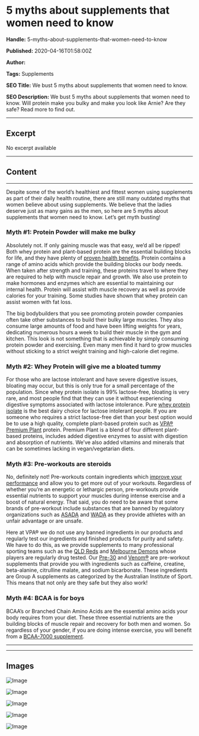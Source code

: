# 5 myths about supplements that women need to know

**Handle:** 5-myths-about-supplements-that-women-need-to-know

**Published:** 2020-04-16T01:58:00Z

**Author:**  

**Tags:** Supplements

**SEO Title:** We bust 5 myths about supplements that women need to know. 

**SEO Description:** We bust 5 myths about supplements that women need to know. Will protein make you bulky and make you look like Arnie? Are they safe? Read more to find out.

---

## Excerpt

No excerpt available

---

## Content

---

Despite some of the world’s healthiest and fittest women using supplements as part of their daily health routine, there are still many outdated myths that women believe about using supplements. We believe that the ladies deserve just as many gains as the men, so here are 5 myths about supplements that women need to know. Let’s get myth busting!

### Myth #1: Protein Powder will make me bulky

Absolutely not. If only gaining muscle was that easy, we’d all be ripped! Both whey protein and plant-based protein are the essential building blocks for life, and they have plenty of [proven health benefits](/blogs/supplements/what-are-the-health-benefits-of-protein). Protein contains a range of amino acids which provide the building blocks our body needs. When taken after strength and training, these proteins travel to where they are required to help with muscle repair and growth. We also use protein to make hormones and enzymes which are essential to maintaining our internal health. Protein will assist with muscle recovery as well as provide calories for your training. Some studies have shown that whey protein can assist women with fat loss.

The big bodybuilders that you see promoting protein powder companies often take other substances to build their bulky large muscles. They also consume large amounts of food and have been lifting weights for years, dedicating numerous hours a week to build their muscle in the gym and kitchen. This look is not something that is achievable by simply consuming protein powder and exercising. Even many men find it hard to grow muscles without sticking to a strict weight training and high-calorie diet regime.

### Myth #2: Whey Protein will give me a bloated tummy

For those who are lactose intolerant and have severe digestive issues, bloating may occur, but this is only true for a small percentage of the population. Since whey protein isolate is 99% lactose-free, bloating is very rare, and most people find that they can use it without experiencing digestive symptoms associated with lactose intolerance. Pure [whey protein isolate](/products/whey-isolate-protein-powder) is the best dairy choice for lactose intolerant people. If you are someone who requires a strict lactose-free diet than your best option would be to use a high quality, complete plant-based protein such as [VPA® Premium Plant](/products/premium-plant-vegan-protein) protein. Premium Plant is a blend of four different plant-based proteins, includes added digestive enzymes to assist with digestion and absorption of nutrients. We’ve also added vitamins and minerals that can be sometimes lacking in vegan/vegetarian diets.

### Myth #3: Pre-workouts are steroids

No, definitely not! Pre-workouts contain ingredients which [improve your performance](/collections/pre-intra-supplements) and allow you to get more out of your workouts. Regardless of whether you’re an energetic or lethargic person, pre-workouts provide essential nutrients to support your muscles during intense exercise and a boost of natural energy. That said, you do need to be aware that some brands of pre-workout include substances that are banned by regulatory organizations such as [ASADA](https://www.sportintegrity.gov.au/) and [WADA](https://www.wada-ama.org/) as they provide athletes with an unfair advantage or are unsafe.

Here at VPA® we do not use any banned ingredients in our products and regularly test our ingredients and finished products for purity and safety. We have to do this, as we provide supplements to many professional sporting teams such as the [QLD Reds](https://reds.rugby/) and [Melbourne Demons](https://www.melbournefc.com.au/) whose players are regularly drug tested. Our [Pre-30](/products/pre-30-v2-pre-workout) and [Venom®](https://www.vpa.com.au/products/venom-pre-workout) are pre-workout supplements that provide you with ingredients such as caffeine, creatine, beta-alanine, citrulline malate, and sodium bicarbonate. These ingredients are Group A supplements as categorized by the Australian Institute of Sport. This means that not only are they safe but they also work!

### Myth #4: BCAA is for boys

BCAA’s or Branched Chain Amino Acids are the essential amino acids your body requires from your diet. These three essential nutrients are the building blocks of muscle repair and recovery for both men and women. So regardless of your gender, if you are doing intense exercise, you will benefit from a [BCAA-7000 supplement](/collections/training-supplements/products/bcaa-7000).

---

---

## Images

![Image](undefined)

![Image](undefined)

![Image](undefined)

![Image](undefined)

![Image](undefined)

